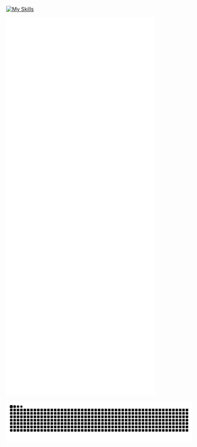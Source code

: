 [![My Skills](https://skillicons.dev/icons?i=nodejs,nextjs,react,mongodb,blender,arduino,github,latex,netlify,raspberrypi,vscode&theme=dark&perline=6)](https://okashi.netlify.app/)

[![t](https://raw.githubusercontent.com/Aiueokashi/Aiueokashi/main/github-metrics.svg)](https://okashi.netlify.app/)

[![snake](https://raw.githubusercontent.com/Aiueokashi/Aiueokashi/output/github-contribution-grid-snake.svg)](https://okashi.netlify.app/)
